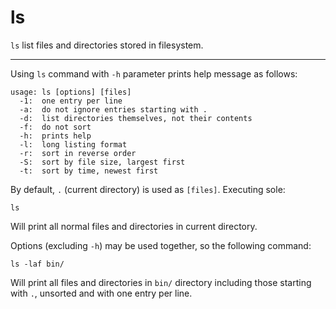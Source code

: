 # ls

`ls` list files and directories stored in filesystem.

---

Using `ls` command with `-h` parameter prints help message as follows:

```console
usage: ls [options] [files]
  -1:  one entry per line
  -a:  do not ignore entries starting with .
  -d:  list directories themselves, not their contents
  -f:  do not sort
  -h:  prints help
  -l:  long listing format
  -r:  sort in reverse order
  -S:  sort by file size, largest first
  -t:  sort by time, newest first
```

By default, `.` (current directory) is used as `[files]`. Executing sole:

```console
ls
```

Will print all normal files and directories in current directory.

Options (excluding `-h`) may be used together, so the following command:

```console
ls -laf bin/
```

Will print all files and directories in `bin/` directory including those starting with `.`, unsorted and with one entry
per line.
